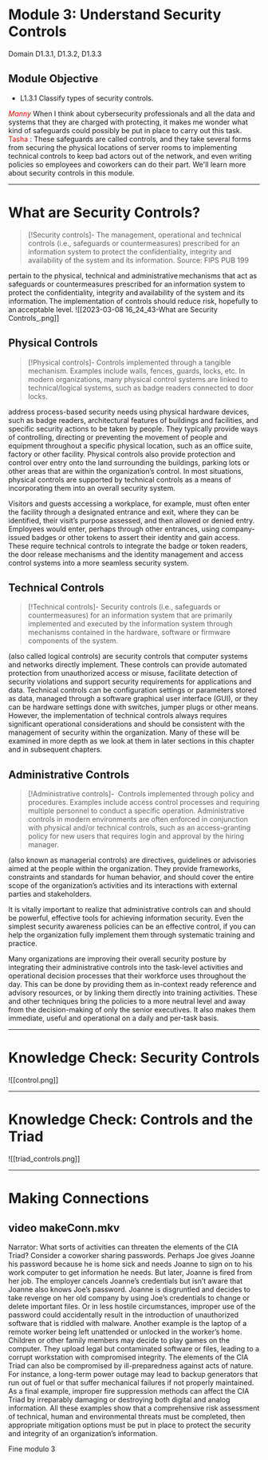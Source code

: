 # Module 3: Understand Security Controls

Domain D1.3.1, D1.3.2, D1.3.3

## Module Objective

-   L1.3.1 Classify types of security controls.


<font color=red>*Manny*</font> When I think about cybersecurity professionals and all the data and systems that they are charged with protecting, it makes me wonder what kind of safeguards could possibly be put in place to carry out this task. 
<FONT COLOR  =RED>Tasha </FONT>: These safeguards are called controls, and they take several forms from securing the physical locations of server rooms to implementing technical controls to keep bad actors out of the network, and even writing policies so employees and coworkers can do their part. We'll learn more about security controls in this module.
****
# What are Security Controls?

>[!Security controls]-
>The management, operational and technical controls (i.e., safeguards or countermeasures) prescribed for an information system to protect the confidentiality, integrity and availability of the system and its information. Source: FIPS PUB 199

pertain to the physical, technical and administrative mechanisms that act as safeguards or countermeasures prescribed for an information system to protect the confidentiality, integrity and availability of the system and its information. The implementation of controls should reduce risk, hopefully to an acceptable level.
![[2023-03-08 16_24_43-What are Security Controls_.png]]
## Physical Controls

>[!Physical controls]- 
>Controls implemented through a tangible mechanism. Examples include walls, fences, guards, locks, etc. In modern organizations, many physical control systems are linked to technical/logical systems, such as badge readers connected to door locks.

address process-based security needs using physical hardware devices, such as badge readers, architectural features of buildings and facilities, and specific security actions to be taken by people. They typically provide ways of controlling, directing or preventing the movement of people and equipment throughout a specific physical location, such as an office suite, factory or other facility. Physical controls also provide protection and control over entry onto the land surrounding the buildings, parking lots or other areas that are within the organization’s control. In most situations, physical controls are supported by technical controls as a means of incorporating them into an overall security system.

Visitors and guests accessing a workplace, for example, must often enter the facility through a designated entrance and exit, where they can be identified, their visit’s purpose assessed, and then allowed or denied entry. Employees would enter, perhaps through other entrances, using company-issued badges or other tokens to assert their identity and gain access. These require technical controls to integrate the badge or token readers, the door release mechanisms and the identity management and access control systems into a more seamless security system.
## Technical Controls

>[!Technical controls]-
>Security controls (i.e., safeguards or countermeasures) for an information system that are primarily implemented and executed by the information system through mechanisms contained in the hardware, software or firmware components of the system.

(also called logical controls) are security controls that computer systems and networks directly implement. These controls can provide automated protection from unauthorized access or misuse, facilitate detection of security violations and support security requirements for applications and data. Technical controls can be configuration settings or parameters stored as data, managed through a software graphical user interface (GUI), or they can be hardware settings done with switches, jumper plugs or other means. However, the implementation of technical controls always requires significant operational considerations and should be consistent with the management of security within the organization. Many of these will be examined in more depth as we look at them in later sections in this chapter and in subsequent chapters.

## Administrative Controls

>[!Administrative controls]- 
>Controls implemented through policy and procedures. Examples include access control processes and requiring multiple personnel to conduct a specific operation. Administrative controls in modern environments are often enforced in conjunction with physical and/or technical controls, such as an access-granting policy for new users that requires login and approval by the hiring manager.

(also known as managerial controls) are directives, guidelines or advisories aimed at the people within the organization. They provide frameworks, constraints and standards for human behavior, and should cover the entire scope of the organization’s activities and its interactions with external parties and stakeholders.

It is vitally important to realize that administrative controls can and should be powerful, effective tools for achieving information security. Even the simplest security awareness policies can be an effective control, if you can help the organization fully implement them through systematic training and practice.

Many organizations are improving their overall security posture by integrating their administrative controls into the task-level activities and operational decision processes that their workforce uses throughout the day. This can be done by providing them as in-context ready reference and advisory resources, or by linking them directly into training activities. These and other techniques bring the policies to a more neutral level and away from the decision-making of only the senior executives. It also makes them immediate, useful and operational on a daily and per-task basis.
****

# Knowledge Check: Security Controls

![[control.png]]
****
# Knowledge Check: Controls and the Triad
![[triad_controls.png]]

***
# Making Connections
## video makeConn.mkv

Narrator: What sorts of activities can threaten the elements of the CIA Triad? Consider a coworker sharing passwords. Perhaps Joe gives Joanne his password because he is home sick and needs Joanne to sign on to his work computer to get information he needs. But later, Joanne is fired from her job. The employer cancels Joanne’s credentials but isn’t aware that Joanne also knows Joe’s password. Joanne is disgruntled and decides to take revenge on her old company by using Joe’s credentials to change or delete important files. Or in less hostile circumstances, improper use of the password could accidentally result in the introduction of unauthorized software that is riddled with malware. Another example is the laptop of a remote worker being left unattended or unlocked in the worker’s home. Children or other family members may decide to play games on the computer. They upload legal but contaminated software or files, leading to a corrupt workstation with compromised integrity. The elements of the CIA Triad can also be compromised by ill-preparedness against acts of nature. For instance, a long-term power outage may lead to backup generators that run out of fuel or that suffer mechanical failures if not properly maintained. As a final example, improper fire suppression methods can affect the CIA Triad by irreparably damaging or destroying both digital and analog information. All these examples show that a comprehensive risk assessment of technical, human and environmental threats must be completed, then appropriate mitigation options must be put in place to protect the security and integrity of an organization’s information.

Fine modulo 3

